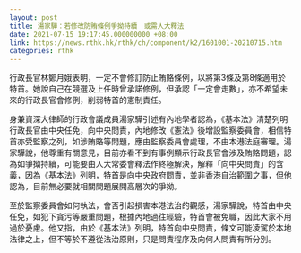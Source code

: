 ```yaml
---
layout: post
title: 湯家驊：若修改防賄條例爭拗持續　或需人大釋法
date: 2021-07-15 19:17:45.000000000 +08:00
link: https://news.rthk.hk/rthk/ch/component/k2/1601001-20210715.htm
categories: rthk
---
```


行政長官林鄭月娥表明，一定不會修訂防止賄賂條例，以將第3條及第8條適用於特首。她說自己在競選及上任時曾承諾修例，但承認「一定會走數」，亦不希望未來的行政長官會修例，削弱特首的憲制責任。

身兼資深大律師的行政會議成員湯家驊引述有內地學者認為，《基本法》清楚列明行政長官由中央任免，向中央問責，內地修改《憲法》後增設監察委員會，相信特首亦受監察之列，如涉賄賂等問題，應由監察委員會處理，不由本港法庭審理。湯家驊說，他尊重有關意見，目前亦看不到有事例顯示行政長官會涉及賄賂問題，認為如爭拗持續，可能要由人大常委會釋法作終極解決，解釋「向中央問責」的含義，因為《基本法》列明，特首是向中央政府問責，並非香港自治範圍之事，但他認為，目前無必要就相關問題展開高層次的爭拗。

至於監察委員會如何執法，會否引起損害本港法治的觀感，湯家驊說，特首由中央任免，如犯下貪污等嚴重問題，根據內地過往經驗，特首會被免職，因此大家不用過於憂慮。他又指，由於《基本法》列明，特首向中央問責，條文可能凌駕於本地法律之上，但不等於不遵從法治原則，只是問責程序及向何人問責有所分別。

